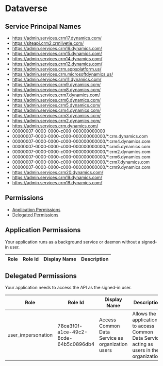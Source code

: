 # Dataverse
## Service Principal Names
- https://admin.services.crm17.dynamics.com/
- https://siteapi.crm2.crmlivetie.com/
- https://admin.services.crm16.dynamics.com/
- https://admin.services.crm15.dynamics.com/
- https://admin.services.crm14.dynamics.com/
- https://admin.services.crm12.dynamics.com/
- https://admin.services.crm.appsplatform.us/
- https://admin.services.crm.microsoftdynamics.us/
- https://admin.services.crm11.dynamics.com/
- https://admin.services.crm9.dynamics.com/
- https://admin.services.crm8.dynamics.com/
- https://admin.services.crm7.dynamics.com/
- https://admin.services.crm6.dynamics.com/
- https://admin.services.crm5.dynamics.com/
- https://admin.services.crm4.dynamics.com/
- https://admin.services.crm3.dynamics.com/
- https://admin.services.crm2.dynamics.com/
- https://admin.services.crm.dynamics.com/
- 00000007-0000-0000-c000-000000000000
- 00000007-0000-0000-c000-000000000000/*.crm.dynamics.com
- 00000007-0000-0000-c000-000000000000/*.crm4.dynamics.com
- 00000007-0000-0000-c000-000000000000/*.crm5.dynamics.com
- 00000007-0000-0000-c000-000000000000/*.crm2.dynamics.com
- 00000007-0000-0000-c000-000000000000/*.crm6.dynamics.com
- 00000007-0000-0000-c000-000000000000/*.crm7.dynamics.com
- 00000007-0000-0000-c000-000000000000/*.crm9.dynamics.com
- https://admin.services.crm20.dynamics.com/
- https://admin.services.crm19.dynamics.com/
- https://admin.services.crm18.dynamics.com/

 ## Permissions
- [Application Permissions](#application-permissions)
- [Delegated Permissions](#delegated-permissions)

## Application Permissions
Your application runs as a background service or daemon without a signed-in user.

| Role | Role Id | Display Name | Description |
|---|---|---|---|

## Delegated Permissions
Your application needs to access the API as the signed-in user. 

| Role | Role Id | Display Name | Description |
|---|---|---|---|
| user_impersonation | 78ce3f0f-a1ce-49c2-8cde-64b5c0896db4 | Access Common Data Service as organization users | Allows the application to access Common Data Service acting as users in the organization. |

